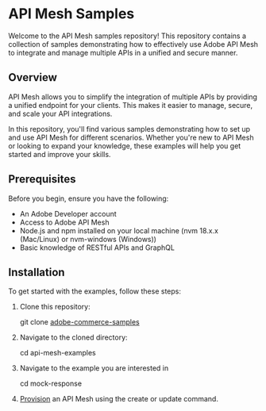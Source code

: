 # API Mesh Samples

Welcome to the API Mesh samples repository! This repository contains a collection of samples demonstrating how to effectively use Adobe API Mesh to integrate and manage multiple APIs in a unified and secure manner.

## Overview

API Mesh allows you to simplify the integration of multiple APIs by providing a unified endpoint for your clients. This makes it easier to manage, secure, and scale your API integrations.

In this repository, you'll find various samples demonstrating how to set up and use API Mesh for different scenarios. Whether you're new to API Mesh or looking to expand your knowledge, these examples will help you get started and improve your skills.

## Prerequisites

Before you begin, ensure you have the following:

- An Adobe Developer account
- Access to Adobe API Mesh
- Node.js and npm installed on your local machine (nvm 18.x.x (Mac/Linux) or nvm-windows (Windows))
- Basic knowledge of RESTful APIs and GraphQL

## Installation

To get started with the examples, follow these steps:

1. Clone this repository:

   git clone [adobe-commerce-samples](https://github.com/adobe/adobe-commerce-samples.git)

2. Navigate to the cloned directory:

   cd api-mesh-examples

3. Navigate to the example you are interested in

   cd mock-response

4. [Provision](https://developer.adobe.com/graphql-mesh-gateway/gateway/getting-started/) an API Mesh using the create or update command.

